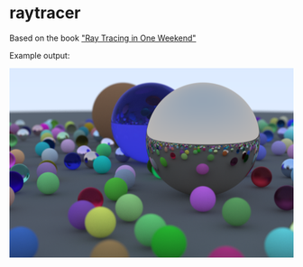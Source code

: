 # raytracer
Based on the book ["Ray Tracing in One Weekend"](https://raytracing.github.io/books/RayTracingInOneWeekend.html)

Example output:

[![Example output](https://github.com/valarx/raytracer/blob/main/example/image.png)](https://github.com/valarx/raytracer/blob/main/example/image.png)

